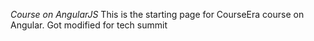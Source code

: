 *Course on AngularJS*
This is the starting page for CourseEra course on Angular.
Got modified for tech summit
